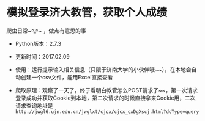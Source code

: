 # 模拟登录济大教管，获取个人成绩

爬虫日常~~~^_^~~~ ，做点有意思的事

* Python版本：2.7.3

* 更新时间：2017.02.09

* 使用：运行提示输入相关信息（只限于济南大学的小伙伴哦~~），在本地会自动创建一个csv文件，能用Excel直接查看

* 爬取原理：观察了一天了，终于看明白教管怎么POST请求了~~，第一次请求登录成功并获取Cookie到本地，第二次请求的时候直接拿来Cookie用，二次请求查询地址是 `http://jwgl6.ujn.edu.cn/jwglxt/cjcx/cjcx_cxDgXscj.html?doType=query` 